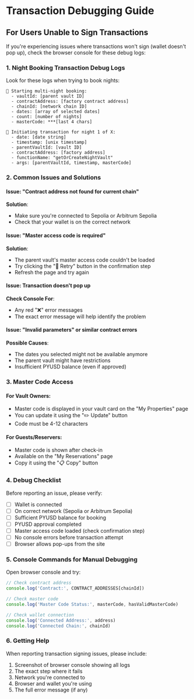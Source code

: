 # Transaction Debugging Guide

## For Users Unable to Sign Transactions

If you're experiencing issues where transactions won't sign (wallet doesn't pop up), check the browser console for these debug logs:

### 1. Night Booking Transaction Debug Logs

Look for these logs when trying to book nights:

```
🌙 Starting multi-night booking:
  - vaultId: [parent vault ID]
  - contractAddress: [factory contract address]
  - chainId: [network chain ID]
  - dates: [array of selected dates]
  - count: [number of nights]
  - masterCode: ***[last 4 chars]

🌙 Initiating transaction for night 1 of X:
  - date: [date string]
  - timestamp: [unix timestamp]
  - parentVaultId: [vault ID]
  - contractAddress: [factory address]
  - functionName: "getOrCreateNightVault"
  - args: [parentVaultId, timestamp, masterCode]
```

### 2. Common Issues and Solutions

#### Issue: "Contract address not found for current chain"
**Solution**: 
- Make sure you're connected to Sepolia or Arbitrum Sepolia
- Check that your wallet is on the correct network

#### Issue: "Master access code is required"
**Solution**:
- The parent vault's master access code couldn't be loaded
- Try clicking the "🔄 Retry" button in the confirmation step
- Refresh the page and try again

#### Issue: Transaction doesn't pop up
**Check Console For**:
- Any red "❌" error messages
- The exact error message will help identify the problem

#### Issue: "Invalid parameters" or similar contract errors
**Possible Causes**:
- The dates you selected might not be available anymore
- The parent vault might have restrictions
- Insufficient PYUSD balance (even if approved)

### 3. Master Code Access

#### For Vault Owners:
- Master code is displayed in your vault card on the "My Properties" page
- You can update it using the "✏️ Update" button
- Code must be 4-12 characters

#### For Guests/Reservers:
- Master code is shown after check-in
- Available on the "My Reservations" page
- Copy it using the "📋 Copy" button

### 4. Debug Checklist

Before reporting an issue, please verify:

- [ ] Wallet is connected
- [ ] On correct network (Sepolia or Arbitrum Sepolia)
- [ ] Sufficient PYUSD balance for booking
- [ ] PYUSD approval completed
- [ ] Master access code loaded (check confirmation step)
- [ ] No console errors before transaction attempt
- [ ] Browser allows pop-ups from the site

### 5. Console Commands for Manual Debugging

Open browser console and try:

```javascript
// Check contract address
console.log('Contract:', CONTRACT_ADDRESSES[chainId])

// Check master code
console.log('Master Code Status:', masterCode, hasValidMasterCode)

// Check wallet connection
console.log('Connected Address:', address)
console.log('Connected Chain:', chainId)
```

### 6. Getting Help

When reporting transaction signing issues, please include:

1. Screenshot of browser console showing all logs
2. The exact step where it fails
3. Network you're connected to
4. Browser and wallet you're using
5. The full error message (if any)

